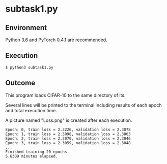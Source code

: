 # subtask1.py
## Environment
Python 3.6 and PyTorch 0.4.1 are recommended.
## Execution
```
$ python3 subtask1.py
```
## Outcome
This program loads CIFAR-10 to the same directory of its.

Several lines will be printed to the terminal including results of each epoch and total execution time.

A picture named "Loss.png" is created after each execution.
```
Epoch: 0, train loss = 2.3226, validation loss = 2.3078
Epoch: 1, train loss = 2.3098, validation loss = 2.3063
Epoch: 2, train loss = 2.3070, validation loss = 2.3046
Epoch: 3, train loss = 2.3059, validation loss = 2.3048
...
Finished training 20 epochs.
5.6309 minutes elapsed.
```
